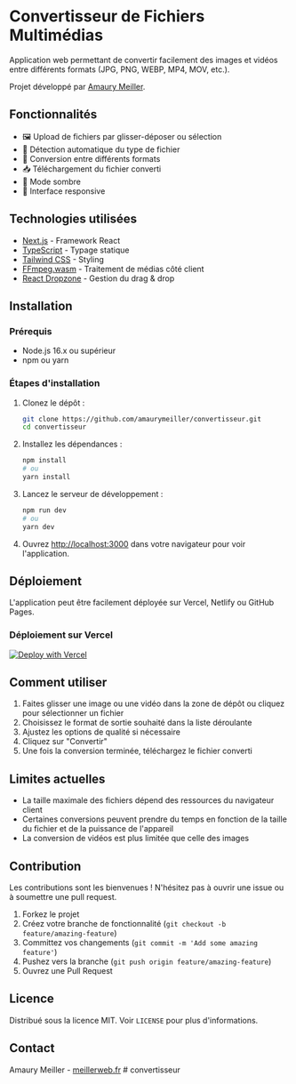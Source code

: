 # Convertisseur de Fichiers Multimédias

Application web permettant de convertir facilement des images et vidéos entre différents formats (JPG, PNG, WEBP, MP4, MOV, etc.).

Projet développé par [Amaury Meiller](https://meillerweb.fr).

## Fonctionnalités

- 🖼️ Upload de fichiers par glisser-déposer ou sélection
- 🧠 Détection automatique du type de fichier
- 🔁 Conversion entre différents formats
- 📥 Téléchargement du fichier converti
- 🌙 Mode sombre
- 📱 Interface responsive

## Technologies utilisées

- [Next.js](https://nextjs.org/) - Framework React
- [TypeScript](https://www.typescriptlang.org/) - Typage statique
- [Tailwind CSS](https://tailwindcss.com/) - Styling
- [FFmpeg.wasm](https://github.com/ffmpegwasm/ffmpeg.wasm) - Traitement de médias côté client
- [React Dropzone](https://react-dropzone.js.org/) - Gestion du drag & drop

## Installation

### Prérequis

- Node.js 16.x ou supérieur
- npm ou yarn

### Étapes d'installation

1. Clonez le dépôt :
   ```bash
   git clone https://github.com/amaurymeiller/convertisseur.git
   cd convertisseur
   ```

2. Installez les dépendances :
   ```bash
   npm install
   # ou
   yarn install
   ```

3. Lancez le serveur de développement :
   ```bash
   npm run dev
   # ou
   yarn dev
   ```

4. Ouvrez [http://localhost:3000](http://localhost:3000) dans votre navigateur pour voir l'application.

## Déploiement

L'application peut être facilement déployée sur Vercel, Netlify ou GitHub Pages.

### Déploiement sur Vercel

[![Deploy with Vercel](https://vercel.com/button)](https://vercel.com/new/clone?repository-url=https%3A%2F%2Fgithub.com%2Famaurymeiller%2Fconvertisseur)

## Comment utiliser

1. Faites glisser une image ou une vidéo dans la zone de dépôt ou cliquez pour sélectionner un fichier
2. Choisissez le format de sortie souhaité dans la liste déroulante
3. Ajustez les options de qualité si nécessaire
4. Cliquez sur "Convertir"
5. Une fois la conversion terminée, téléchargez le fichier converti

## Limites actuelles

- La taille maximale des fichiers dépend des ressources du navigateur client
- Certaines conversions peuvent prendre du temps en fonction de la taille du fichier et de la puissance de l'appareil
- La conversion de vidéos est plus limitée que celle des images

## Contribution

Les contributions sont les bienvenues ! N'hésitez pas à ouvrir une issue ou à soumettre une pull request.

1. Forkez le projet
2. Créez votre branche de fonctionnalité (`git checkout -b feature/amazing-feature`)
3. Committez vos changements (`git commit -m 'Add some amazing feature'`)
4. Pushez vers la branche (`git push origin feature/amazing-feature`)
5. Ouvrez une Pull Request

## Licence

Distribué sous la licence MIT. Voir `LICENSE` pour plus d'informations.

## Contact

Amaury Meiller - [meillerweb.fr](https://meillerweb.fr)
#   c o n v e r t i s s e u r  
 